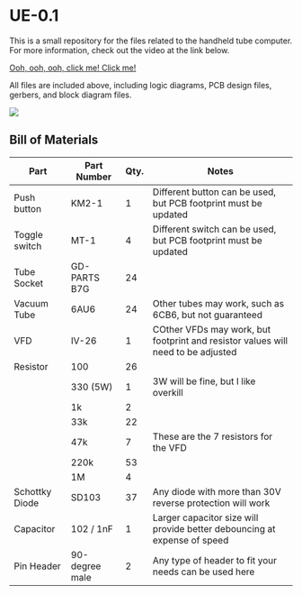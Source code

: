 # UE-0.1
This is a small repository for the files related to the handheld tube computer. For more information, check out the video at the link below.

[Ooh, ooh, ooh, click me! Click me!](https://youtu.be/s7nx-pMQ6tM)

All files are included above, including logic diagrams, PCB design files, gerbers, and block diagram files.

![](https://github.com/Nakazoto/UE-0.1/blob/main/IMG_3282.JPG)

## Bill of Materials

| Part | Part Number | Qty. | Notes | 
| ------------- | ------------- | ------------- | ------------- |
| Push button | KM2-1 | 1 | Different button can be used, but PCB footprint must be updated |
| Toggle switch | MT-1 | 4 | Different switch can be used, but PCB footprint must be updated |
| Tube Socket | GD-PARTS B7G | 24 |  |
| Vacuum Tube | 6AU6 | 24 | Other tubes may work, such as 6CB6, but not guaranteed |
| VFD | IV-26| 1 | COther VFDs may work, but footprint and resistor values will need to be adjusted |
| Resistor | 100 | 26 |  |
| | 330 (5W) | 1 | 3W will be fine, but I like overkill |
| | 1k | 2 |  |
| | 33k | 22 |  |
| | 47k | 7 | These are the 7 resistors for the VFD |
| | 220k | 53 |  |
| | 1M | 4 |  |
| Schottky Diode | SD103 | 37 | Any diode with more than 30V reverse protection will work |
| Capacitor | 102 / 1nF | 1	| Larger capacitor size will provide better debouncing at expense of speed |
| Pin Header | 90-degree male | 2 | Any type of header to fit your needs can be used here |
